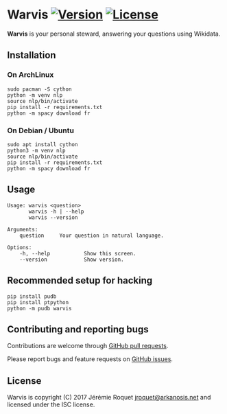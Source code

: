 # Warvis [![Version](https://img.shields.io/badge/version-v0.1.0--dev-orange.svg)](https://semver.org/spec/v2.0.0.html) [![License](http://img.shields.io/badge/license-ISC-blue.svg)](/LICENSE)

**Warvis** is your personal steward, answering your questions using Wikidata.

## Installation

### On ArchLinux

```console
sudo pacman -S cython
python -m venv nlp
source nlp/bin/activate
pip install -r requirements.txt
python -m spacy download fr
```

### On Debian / Ubuntu

```console
sudo apt install cython
python3 -m venv nlp
source nlp/bin/activate
pip install -r requirements.txt
python -m spacy download fr
```

## Usage

```console
Usage: warvis <question>
       warvis -h | --help
       warvis --version

Arguments:
    question     Your question in natural language.

Options:
    -h, --help           Show this screen.
    --version            Show version.
```

## Recommended setup for hacking

```console
pip install pudb
pip install ptpython
python -m pudb warvis
```

## Contributing and reporting bugs

Contributions are welcome through [GitHub pull requests](https://github.com/Arkanosis/Warvis/pulls).

Please report bugs and feature requests on [GitHub issues](https://github.com/Arkanosis/Warvis/issues).

## License

Warvis is copyright (C) 2017 Jérémie Roquet <jroquet@arkanosis.net> and
licensed under the ISC license.
